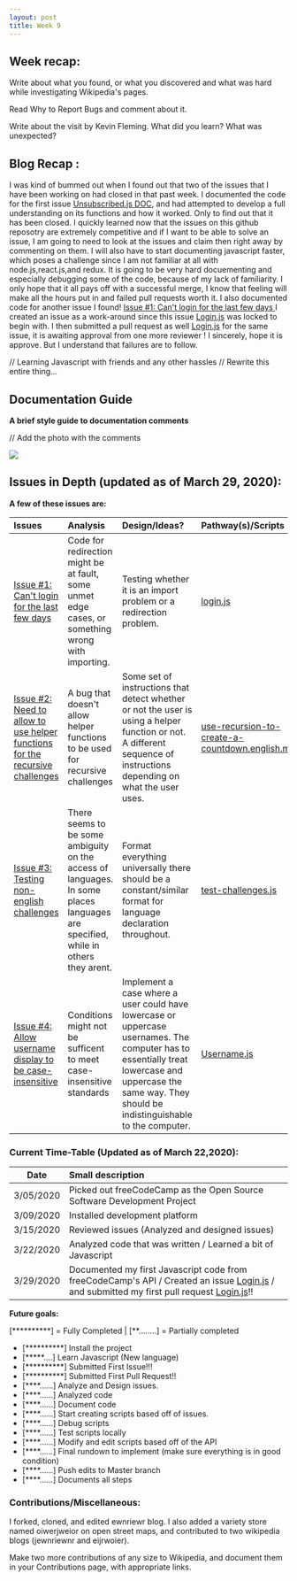 ```yaml
---
layout: post
title: Week 9
---
```


## Week recap: 

Write about what you found, or what you discovered and what was hard while investigating Wikipedia's pages.


Read Why to Report Bugs and comment about it.



Write about the visit by Kevin Fleming. What did you learn? What was unexpected?



 ## Blog Recap :
 
 I was kind of bummed out when I found out that two of the issues that I have been working on had closed in that past week. 
 I documented the code for the first issue [Unsubscribed.js DOC](https://docs.google.com/document/d/1CO7KvodIcdPpZMvbTfXjLU8HPp3aF-C0y24DzXU0a_c/edit), and had attempted to develop a full understanding on its functions and how it worked. Only to find out that it has been closed. I quickly learned now that the issues on this github reposotry are extremely competitive and if I want to be able to solve an issue, I am going to need to look at the issues and claim then right away by commenting on them. I will also have to start documenting javascript faster, which poses a challenge since I am not familiar at all with node.js,react.js,and redux. It is going to be very hard docuementing and especially debugging some of the code, because of my lack of familiarity. I only hope that it all pays off with a successful merge, I know that feeling will make all the hours put in and failed pull requests worth it. I also documented code for another issue I found! [Issue #1: Can't login for the last few days ](https://github.com/freeCodeCamp/freeCodeCamp/issues/37457) I created an issue as a work-around since this issue [Login.js](https://docs.google.com/document/d/1UbjIgCASSthzxmysu9m4hR-Q59JcBA1MaRfndurNQv0/edit?usp=sharing) was locked to begin with. I then submitted a pull request as well [Login.js](https://docs.google.com/document/d/1RNTcNcZDpiveoULB8ejGS8dBnGZYrhF4xpmlaAJ4Nv4/edit?usp=sharing) for the same issue, it is awaiting approval from one more reviewer ! I sincerely, hope it is approve. But I understand that failures are to follow. 

// Learning Javascript with friends and any other hassles
// Rewrite this entire thing...
 
  
## Documentation Guide

  **A brief style guide to documentation comments** 
 
 // Add the photo with the comments 
 
 ![](Screen%20Shot%202020-04-02%20at%2008.36.50.png)


## Issues in Depth (updated as of March 29, 2020):
  
 **A few of these issues are:** 
    

Issues| Analysis | Design/Ideas? |Pathway(s)/Scripts | Documentation 
|:---|:---|:---|:---|:---|
|[Issue #1: Can't login for the last few days ](https://github.com/freeCodeCamp/freeCodeCamp/issues/37457)|Code for redirection might be at fault, some unmet edge cases, or something wrong with importing. | Testing whether it is an import  problem or a redirection problem.| [login.js](https://docs.google.com/document/d/1A5IZmCnEVrGd2PX6qWgL2Ojxrm6OVnexnEa3FMyHR7o/edit?usp=sharing)| [login.js DOC](https://docs.google.com/document/d/1XKSdbVsSYx3Fs9yNN044zCTVxXg6f7X2vn8I5cVQpWc/edit?usp=sharing)
|[Issue #2: Need to allow to use helper functions for the recursive challenges](https://github.com/freeCodeCamp/freeCodeCamp/issues/37868) | A bug that doesn't allow helper functions to be used for recursive challenges|Some set of instructions that detect whether or not the user is using a helper function or not. A different sequence of instructions depending on what the user uses. |[use-recursion-to-create-a-countdown.english.md](https://docs.google.com/document/d/14O3R5eJ9QVXHUSJUUN9pu1ZiiaqGdCN_W_fjyG81lwE/edit?usp=sharing)|use-recursion DOC
|[Issue #3: Testing non-english challenges](https://github.com/freeCodeCamp/freeCodeCamp/issues/34641) | There seems to be some ambiguity on the access of languages. In some places languages are specified, while in others they arent.|Format everything universally there should be a constant/similar format for language declaration throughout.|[test-challenges.js](https://docs.google.com/document/d/1W4agw8oMxi2prBTu3jzAvG9_177N5Ww_TbobHKeS0w8/edit?usp=sharing) |test-challenges DOC
|[Issue #4: Allow username display to be case-insensitive](https://github.com/freeCodeCamp/freeCodeCamp/issues/35525) | Conditions might not be sufficent to meet case-insensitive standards| Implement a case where a user could have lowercase or uppercase usernames. The computer has to essentially treat lowercase and uppercase the same way. They should be indistinguishable to the computer.|[Username.js](https://docs.google.com/document/d/1cATdhx17DMxEOSBq_rRYzIerwy97G05tFedbsS9g_l8/edit?usp=sharing) |Username.js DOC


### Current Time-Table (Updated as of March 22,2020):

 Date| Small description 
|---|:---|
| 3/05/2020 | Picked out freeCodeCamp as the Open Source Software Development Project |
| 3/09/2020 | Installed development platform | 
| 3/15/2020 | Reviewed issues (Analyzed and designed issues)|
| 3/22/2020 | Analyzed code that was written / Learned a bit of Javascript|
| 3/29/2020 | Documented my first Javascript code from freeCodeCamp's API / Created an issue [Login.js](https://docs.google.com/document/d/1UbjIgCASSthzxmysu9m4hR-Q59JcBA1MaRfndurNQv0/edit?usp=sharing) / and submitted my first pull request [Login.js](https://docs.google.com/document/d/1RNTcNcZDpiveoULB8ejGS8dBnGZYrhF4xpmlaAJ4Nv4/edit?usp=sharing)!!
   
**Future goals:**

[**********] = Fully Completed           |           [**........] = Partially completed

- [**********] Install the project 
- [*****....] Learn Javascript (New language)
- [**********] Submitted First Issue!!!
- [**********] Submitted First Pull Request!!
- [****......] Analyze and Design issues.
- [****......] Analyzed code
- [****......] Document code
- [****......] Start creating scripts based off of issues.
- [****......] Debug scripts 
- [****......] Test scripts locally
- [****......] Modify and edit scripts based off of the API
- [****......] Final rundown to implement (make sure everything is in good condition)
- [****......] Push edits to Master branch 
- [****......] Documents all steps 


### Contributions/Miscellaneous: 
I forked, cloned, and edited ewnriewr blog. I also added a variety store named oiwerjweior on open street maps, and contributed to two wikipedia blogs (jewnriewnr and eijrwoier). 
  


Make two more contributions of any size to Wikipedia, and document them in your Contributions page, with appropriate links.



